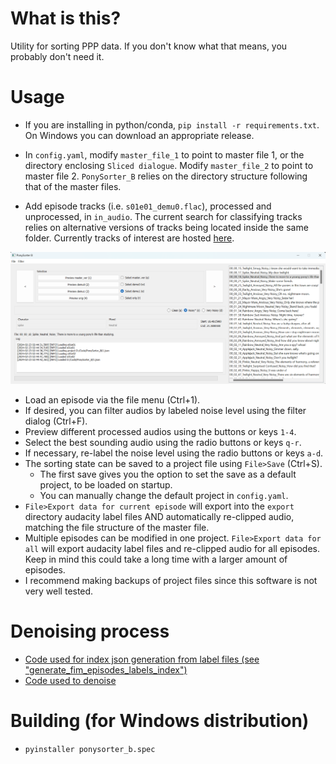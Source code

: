 # What is this?
Utility for sorting PPP data. If you don't know what that means, you probably
don't need it.

# Usage
* If you are installing in python/conda, `pip install -r requirements.txt`. On
  Windows you can download an appropriate release.
* In `config.yaml`, modify `master_file_1` to point to master file 1, or the
  directory enclosing `Sliced dialogue`. Modify `master_file_2` to point to
  master file 2. `PonySorter_B` relies on the directory structure following that
  of the master files.

* Add episode tracks (i.e. `s01e01_demu0.flac`), processed and unprocessed, in
  `in_audio`. The current search for classifying tracks relies on alternative
  versions of tracks being located inside the same folder. Currently tracks of interest are
  hosted
  [here](https://drive.google.com/drive/folders/1CY2c7oW3KRPsyta-EyTlpvo8zeccQjCy).

![](https://raw.githubusercontent.com/effusiveperiscope/PonySorter-B/main/docs/1.png)

* Load an episode via the file menu (Ctrl+1).
* If desired, you can filter audios by labeled noise level using the filter dialog (Ctrl+F).
* Preview different processed audios using the buttons or keys `1-4`.
* Select the best sounding audio using the radio buttons or keys `q-r`.
* If necessary, re-label the noise level using the radio buttons or keys `a-d`.
* The sorting state can be saved to a project file using `File>Save` (Ctrl+S).
    * The first save gives you the option to set the save as a default project,
      to be loaded on startup.
    * You can manually change the default project in `config.yaml`.
* `File>Export data for current episode` will export into the `export` directory
  audacity label files AND automatically re-clipped audio, matching the file
  structure of the master file.
* Multiple episodes can be modified in one project. `File>Export data for all`
  will export audacity label files and re-clipped audio for all episodes. Keep
  in mind this could take a long time with a larger amount of episodes.
* I recommend making backups of project files since this software is not very
  well tested.

# Denoising process
* [Code used for index json generation from label files (see "generate_fim_episodes_labels_index")](https://github.com/effusiveperiscope/PPPDataset/blob/main/ppp.py)
* [Code used to denoise](https://github.com/effusiveperiscope/PPPDataset/blob/main/episodes_demucs.ipynb)

# Building (for Windows distribution)
* `pyinstaller ponysorter_b.spec`
